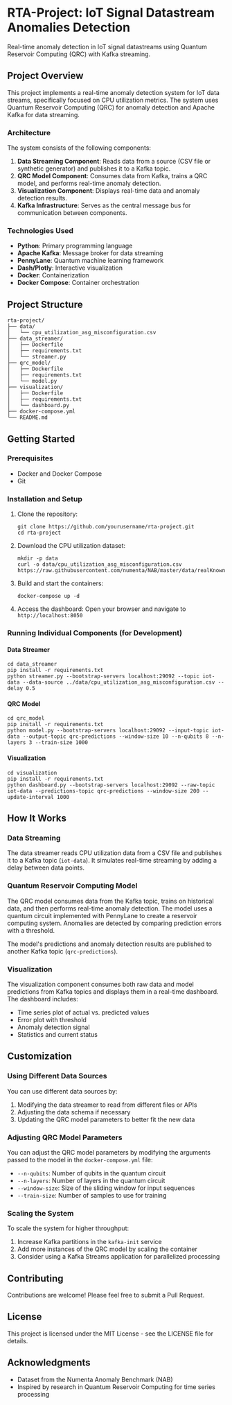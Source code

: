 # RTA-Project: IoT Signal Datastream Anomalies Detection

Real-time anomaly detection in IoT signal datastreams using Quantum Reservoir Computing (QRC) with Kafka streaming.

## Project Overview

This project implements a real-time anomaly detection system for IoT data streams, specifically focused on CPU utilization metrics. The system uses Quantum Reservoir Computing (QRC) for anomaly detection and Apache Kafka for data streaming.

### Architecture

The system consists of the following components:

1. **Data Streaming Component**: Reads data from a source (CSV file or synthetic generator) and publishes it to a Kafka topic.
2. **QRC Model Component**: Consumes data from Kafka, trains a QRC model, and performs real-time anomaly detection.
3. **Visualization Component**: Displays real-time data and anomaly detection results.
4. **Kafka Infrastructure**: Serves as the central message bus for communication between components.

### Technologies Used

- **Python**: Primary programming language
- **Apache Kafka**: Message broker for data streaming
- **PennyLane**: Quantum machine learning framework
- **Dash/Plotly**: Interactive visualization
- **Docker**: Containerization
- **Docker Compose**: Container orchestration

## Project Structure

```
rta-project/
├── data/
│   └── cpu_utilization_asg_misconfiguration.csv
├── data_streamer/
│   ├── Dockerfile
│   ├── requirements.txt
│   └── streamer.py
├── qrc_model/
│   ├── Dockerfile
│   ├── requirements.txt
│   └── model.py
├── visualization/
│   ├── Dockerfile
│   ├── requirements.txt
│   └── dashboard.py
├── docker-compose.yml
└── README.md
```

## Getting Started

### Prerequisites

- Docker and Docker Compose
- Git

### Installation and Setup

1. Clone the repository:
   ```
   git clone https://github.com/yourusername/rta-project.git
   cd rta-project
   ```

2. Download the CPU utilization dataset:
   ```
   mkdir -p data
   curl -o data/cpu_utilization_asg_misconfiguration.csv https://raw.githubusercontent.com/numenta/NAB/master/data/realKnownCause/cpu_utilization_asg_misconfiguration.csv
   ```

3. Build and start the containers:
   ```
   docker-compose up -d
   ```

4. Access the dashboard:
   Open your browser and navigate to `http://localhost:8050`

### Running Individual Components (for Development)

#### Data Streamer
```
cd data_streamer
pip install -r requirements.txt
python streamer.py --bootstrap-servers localhost:29092 --topic iot-data --data-source ../data/cpu_utilization_asg_misconfiguration.csv --delay 0.5
```

#### QRC Model
```
cd qrc_model
pip install -r requirements.txt
python model.py --bootstrap-servers localhost:29092 --input-topic iot-data --output-topic qrc-predictions --window-size 10 --n-qubits 8 --n-layers 3 --train-size 1000
```

#### Visualization
```
cd visualization
pip install -r requirements.txt
python dashboard.py --bootstrap-servers localhost:29092 --raw-topic iot-data --predictions-topic qrc-predictions --window-size 200 --update-interval 1000
```

## How It Works

### Data Streaming

The data streamer reads CPU utilization data from a CSV file and publishes it to a Kafka topic (`iot-data`). It simulates real-time streaming by adding a delay between data points.

### Quantum Reservoir Computing Model

The QRC model consumes data from the Kafka topic, trains on historical data, and then performs real-time anomaly detection. The model uses a quantum circuit implemented with PennyLane to create a reservoir computing system. Anomalies are detected by comparing prediction errors with a threshold.

The model's predictions and anomaly detection results are published to another Kafka topic (`qrc-predictions`).

### Visualization

The visualization component consumes both raw data and model predictions from Kafka topics and displays them in a real-time dashboard. The dashboard includes:

- Time series plot of actual vs. predicted values
- Error plot with threshold
- Anomaly detection signal
- Statistics and current status

## Customization

### Using Different Data Sources

You can use different data sources by:

1. Modifying the data streamer to read from different files or APIs
2. Adjusting the data schema if necessary
3. Updating the QRC model parameters to better fit the new data

### Adjusting QRC Model Parameters

You can adjust the QRC model parameters by modifying the arguments passed to the model in the `docker-compose.yml` file:

- `--n-qubits`: Number of qubits in the quantum circuit
- `--n-layers`: Number of layers in the quantum circuit
- `--window-size`: Size of the sliding window for input sequences
- `--train-size`: Number of samples to use for training

### Scaling the System

To scale the system for higher throughput:

1. Increase Kafka partitions in the `kafka-init` service
2. Add more instances of the QRC model by scaling the container
3. Consider using a Kafka Streams application for parallelized processing

## Contributing

Contributions are welcome! Please feel free to submit a Pull Request.

## License

This project is licensed under the MIT License - see the LICENSE file for details.

## Acknowledgments

- Dataset from the Numenta Anomaly Benchmark (NAB)
- Inspired by research in Quantum Reservoir Computing for time series processing
